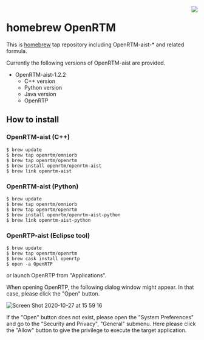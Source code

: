 <img src="https://upload.wikimedia.org/wikipedia/commons/thumb/9/95/Homebrew_logo.svg/159px-Homebrew_logo.svg.png" align="right">

# homebrew OpenRTM
This is [homebrew](https://brew.sh/) tap repository including OpenRTM-aist-* and related formula.

Currently the following versions of OpenRTM-aist are provided.

- OpenRTM-aist-1.2.2
  - C++ version
  - Python version
  - Java version
  - OpenRTP

## How to install

### OpenRTM-aist (C++)
```shell
$ brew update
$ brew tap openrtm/omniorb
$ brew tap openrtm/openrtm
$ brew install openrtm/openrtm-aist
$ brew link openrtm-aist
```

### OpenRTM-aist (Python)
```shell
$ brew update
$ brew tap openrtm/omniorb
$ brew tap openrtm/openrtm
$ brew install openrtm/openrtm-aist-python
$ brew link openrtm-aist-python
```

### OpenRTP-aist (Eclipse tool)
```shell
$ brew update
$ brew tap openrtm/openrtm
$ brew cask install openrtp
$ open -a OpenRTP
```
or launch OpenRTP from "Applications".

When opening OpenRTP, the following dialog window might appear.
In that case, please click the "Open" button.

![Screen Shot 2020-10-27 at 15 59 16](https://user-images.githubusercontent.com/11814060/97267621-ca54f780-186d-11eb-9d88-6a41258286fd.png)

If the "Open" button does not exist, please open the "System Preferences" and go to the "Security and Privacy", "General" submenu.
Here please click the "Allow" button to give the privilege to execute the target application.



